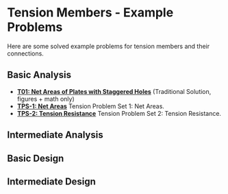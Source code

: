 # Tension Members - Example Problems

Here are some solved example problems for tension members
and their connections.

## Basic Analysis

* **[T01: Net Areas of Plates with Staggered Holes](T01/net-areas-01)**  (Traditional Solution, figures + math only)
* **[TPS-1: Net Areas](TPS-1-net-areas.pdf)** Tension Problem Set 1: Net Areas.
* **[TPS-2: Tension Resistance](TPS-2-tension-resistance.pdf)** Tension Problem Set 2: Tension Resistance.

## Intermediate Analysis

## Basic Design

## Intermediate Design
